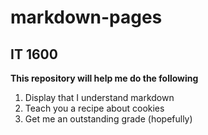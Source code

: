 # markdown-pages

## IT 1600

**This repository will help me do the following**
1. Display that I understand markdown
2. Teach you a recipe about cookies
3. Get me an outstanding grade (hopefully)
